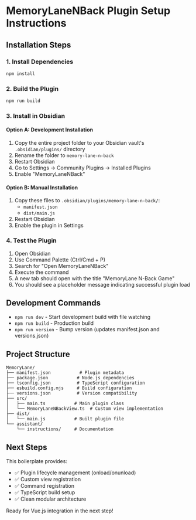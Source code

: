 # MemoryLaneNBack Plugin Setup Instructions

## Installation Steps

### 1. Install Dependencies
```bash
npm install
```

### 2. Build the Plugin
```bash
npm run build
```

### 3. Install in Obsidian

#### Option A: Development Installation
1. Copy the entire project folder to your Obsidian vault's `.obsidian/plugins/` directory
2. Rename the folder to `memory-lane-n-back`
3. Restart Obsidian
4. Go to Settings → Community Plugins → Installed Plugins
5. Enable "MemoryLaneNBack"

#### Option B: Manual Installation
1. Copy these files to `.obsidian/plugins/memory-lane-n-back/`:
   - `manifest.json`
   - `dist/main.js`
2. Restart Obsidian
3. Enable the plugin in Settings

### 4. Test the Plugin

1. Open Obsidian
2. Use Command Palette (Ctrl/Cmd + P)
3. Search for "Open MemoryLaneNBack"
4. Execute the command
5. A new tab should open with the title "MemoryLane N-Back Game"
6. You should see a placeholder message indicating successful plugin load

## Development Commands

- `npm run dev` - Start development build with file watching
- `npm run build` - Production build
- `npm run version` - Bump version (updates manifest.json and versions.json)

## Project Structure

```
MemoryLane/
├── manifest.json           # Plugin metadata
├── package.json           # Node.js dependencies
├── tsconfig.json          # TypeScript configuration
├── esbuild.config.mjs     # Build configuration
├── versions.json          # Version compatibility
├── src/
│   ├── main.ts           # Main plugin class
│   └── MemoryLaneNBackView.ts  # Custom view implementation
├── dist/
│   └── main.js           # Built plugin file
└── assistant/
    └── instructions/     # Documentation
```

## Next Steps

This boilerplate provides:
- ✅ Plugin lifecycle management (onload/onunload)
- ✅ Custom view registration
- ✅ Command registration
- ✅ TypeScript build setup
- ✅ Clean modular architecture

Ready for Vue.js integration in the next step!